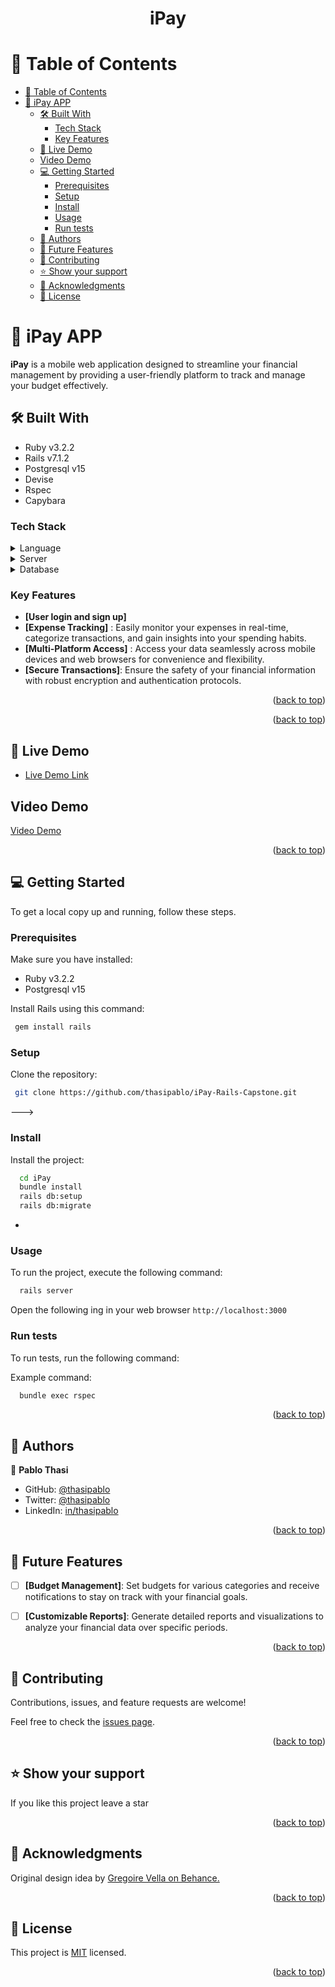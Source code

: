 <a name="readme-top"></a>
<div align="center">
  <h1><b>iPay</b></h1>
</div>

<!-- TABLE OF CONTENTS -->

# 📗 Table of Contents

- [📗 Table of Contents](#-table-of-contents)
- [📖 iPay APP ](#-ipay-app-)
  - [🛠 Built With ](#-built-with-)
    - [Tech Stack ](#tech-stack-)
    - [Key Features ](#key-features-)
  - [🚀 Live Demo ](#-live-demo-)
  - [Video Demo](#video-demo)
  - [💻 Getting Started ](#-getting-started-)
    - [Prerequisites](#prerequisites)
    - [Setup](#setup)
    - [Install](#install)
    - [Usage](#usage)
    - [Run tests](#run-tests)
  - [👥 Authors ](#-authors-)
  - [🔭 Future Features ](#-future-features-)
  - [🤝 Contributing ](#-contributing-)
  - [⭐️ Show your support ](#️-show-your-support-)
  - [🙏 Acknowledgments ](#-acknowledgments-)
  - [📝 License ](#-license-)

<!-- PROJECT DESCRIPTION -->

# 📖 iPay APP <a name="about-project"></a>

**iPay** is a mobile web application designed to streamline your financial management by providing a user-friendly platform to track and manage your budget effectively.

## 🛠 Built With <a name="built-with"></a> 

- Ruby v3.2.2
- Rails v7.1.2
- Postgresql v15
- Devise
- Rspec
- Capybara

### Tech Stack <a name="tech-stack"></a>

<details>
  <summary>Language</summary>
  <ul>
    <li><a href="https://www.ruby-lang.org/en/">Ruby v3.1.4</a></li>
  </ul>
</details>

<details>
  <summary>Server</summary>
  <ul>
    <li><a href="https://rubyonrails.org/">Rails</a></li>
  </ul>
</details>

<details>
<summary>Database</summary>
  <ul>
    <li><a href="https://www.postgresql.org/">PostgreSQL</a></li>
  </ul>
</details>

<!-- Features -->

### Key Features <a name="key-features"></a>


- **[User login and sign up]** 
- **[Expense Tracking]** : Easily monitor your expenses in real-time, categorize transactions, and gain insights into your spending habits.
- **[Multi-Platform Access]** : Access your data seamlessly across mobile devices and web browsers for convenience and flexibility.
- **[Secure Transactions]**: Ensure the safety of your financial information with robust encryption and authentication protocols.


<p align="right">(<a href="#readme-top">back to top</a>)</p>

<!-- LIVE DEMO  -->
<p align="right">(<a href="#readme-top">back to top</a>)</p> 

## 🚀 Live Demo <a name="live-demo"></a>


- [Live Demo Link](#)

## Video Demo 
<a name="video-demo" href="#">Video Demo</a>


<p align="right">(<a href="#readme-top">back to top</a>)</p>


<!-- GETTING STARTED -->

## 💻 Getting Started <a name="getting-started"></a>


To get a local copy up and running, follow these steps.

### Prerequisites

Make sure you have installed:

- Ruby v3.2.2
- Postgresql v15

Install Rails using this command:
```sh
 gem install rails
```

### Setup

Clone the repository:

```sh
 git clone https://github.com/thasipablo/iPay-Rails-Capstone.git
```
--->

### Install

Install the project:


```sh
  cd iPay
  bundle install
  rails db:setup
  rails db:migrate
```
-

### Usage

To run the project, execute the following command:

```sh
  rails server
```
Open the following ing in your web browser `http://localhost:3000`

### Run tests

To run tests, run the following command:

Example command:

```sh
  bundle exec rspec
```

<p align="right">(<a href="#readme-top">back to top</a>)</p>

<!-- AUTHORS -->

## 👥 Authors <a name="authors"></a>

👤 **Pablo Thasi**

- GitHub: [@thasipablo](https://github.com/thasipablo)
- Twitter: [@thasipablo](https://twitter.com/thasipablo)
- LinkedIn: [in/thasipablo](https://www.linkedin.com/in/thasipablo/)

<p align="right">(<a href="#readme-top">back to top</a>)</p>

<!-- FUTURE FEATURES -->

## 🔭 Future Features <a name="future-features"></a>


- [ ] **[Budget Management]**: Set budgets for various categories and receive notifications to stay on track with your financial goals.
- [ ] **[Customizable Reports]**: Generate detailed reports and visualizations to analyze your financial data over specific periods.


<p align="right">(<a href="#readme-top">back to top</a>)</p>

<!-- CONTRIBUTING -->

## 🤝 Contributing <a name="contributing"></a>

Contributions, issues, and feature requests are welcome!

Feel free to check the [issues page](../../issues/).

<p align="right">(<a href="#readme-top">back to top</a>)</p>

<!-- SUPPORT -->

## ⭐️ Show your support <a name="support"></a>

If you like this project leave a star

<p align="right">(<a href="#readme-top">back to top</a>)</p>

<!-- ACKNOWLEDGEMENTS -->

## 🙏 Acknowledgments <a name="acknowledgements"></a>

Original design idea by [Gregoire Vella on Behance.](https://www.behance.net/gregoirevella)

<p align="right">(<a href="#readme-top">back to top</a>)</p>


<!-- LICENSE -->

## 📝 License <a name="license"></a>

This project is [MIT](./LICENSE) licensed.


<p align="right">(<a href="#readme-top">back to top</a>)</p>